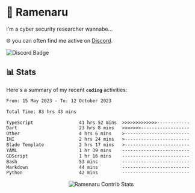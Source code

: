 # 🍜 Ramenaru
i'm a cyber security researcher wannabe...

🌐 you can often find me active on [Discord](https://discordapp.com/users/503291004200157185).

![Discord Badge](https://dcbadge.vercel.app/api/shield/503291004200157185)

## 📊 Stats

Here's a summary of my recent **`coding`** activities:

<!--START_SECTION:waka-->

```txt
From: 15 May 2023 - To: 12 October 2023

Total Time: 83 hrs 43 mins

TypeScript                 41 hrs 52 mins  >>>>>>>>>>>>>------------   50.01 %
Dart                       23 hrs 8 mins   >>>>>>>------------------   27.64 %
Other                      4 hrs 6 mins    >------------------------   04.90 %
INI                        2 hrs 24 mins   >------------------------   02.88 %
Blade Template             2 hrs 17 mins   >------------------------   02.74 %
YAML                       1 hr 39 mins    -------------------------   01.98 %
GDScript                   1 hr 16 mins    -------------------------   01.51 %
Bash                       53 mins         -------------------------   01.07 %
Markdown                   44 mins         -------------------------   00.89 %
Python                     42 mins         -------------------------   00.84 %
```

<!--END_SECTION:waka-->

<div style="text-align: center;">
   <img align="center" src="https://github-readme-streak-stats.herokuapp.com/?user=Ramenaru&theme=dark&card_width=520" alt="Ramenaru Contrib Stats" />
</div>



